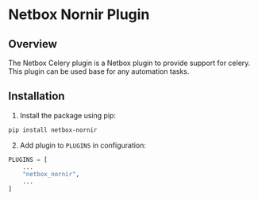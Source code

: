 # Netbox Nornir Plugin

## Overview

The Netbox Celery plugin is a Netbox plugin to provide support for celery. This plugin can be used base for any automation tasks.

## Installation

1. Install the package using pip:

``` bash
pip install netbox-nornir
```

2. Add plugin to `PLUGINS` in configuration:

``` python
PLUGINS = [
    ...
    "netbox_nornir",
    ...
]
```

